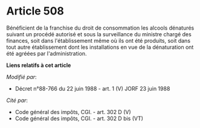 # Article 508

Bénéficient de la franchise du droit de consommation les alcools dénaturés suivant un procédé autorisé et sous la
surveillance du ministre chargé des finances, soit dans l'établissement même où ils ont été produits, soit dans tout autre
établissement dont les installations en vue de la dénaturation ont été agréées par l'administration.

**Liens relatifs à cet article**

_Modifié par_:

  - Décret n°88-766 du 22 juin 1988 - art. 1 (V) JORF 23 juin 1988

_Cité par_:

  - Code général des impôts, CGI. - art. 302 D (V)
  - Code général des impôts, CGI. - art. 302 D bis (VT)
